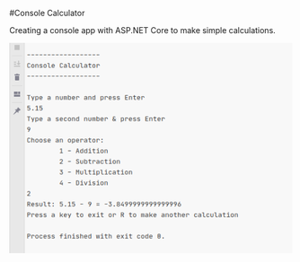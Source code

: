 #Console Calculator

Creating a console app with ASP.NET Core to make simple calculations.

![console](assets/console.png)
